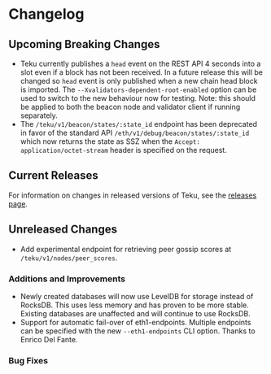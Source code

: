 # Changelog

## Upcoming Breaking Changes
- Teku currently publishes a `head` event on the REST API 4 seconds into a slot even if a block has not been received. In a future release this will be changed so `head` event is only published when a new
  chain head block is imported. The `--Xvalidators-dependent-root-enabled` option can be used to switch to the new behaviour now for testing.
  Note: this should be applied to both the beacon node and validator client if running separately.
- The `/teku/v1/beacon/states/:state_id` endpoint has been deprecated in favor of the standard API `/eth/v1/debug/beacon/states/:state_id` which now returns the state as SSZ when the `Accept: application/octet-stream` header is specified on the request.

## Current Releases
For information on changes in released versions of Teku, see the [releases page](https://github.com/ConsenSys/teku/releases).

## Unreleased Changes
- Add experimental endpoint for retrieving peer gossip scores at `/teku/v1/nodes/peer_scores`.

### Additions and Improvements
- Newly created databases will now use LevelDB for storage instead of RocksDB. This uses less memory and has proven to be more stable. Existing databases are unaffected and will continue to use RocksDB.
- Support for automatic fail-over of eth1-endpoints.  Multiple endpoints can be specified with the new `--eth1-endpoints` CLI option. Thanks to Enrico Del Fante.

### Bug Fixes
